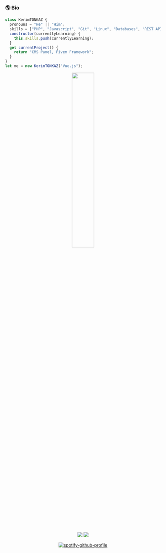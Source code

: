 <h3>🌎 Bio</h3>

```javascript
class KerimTONKAZ {
  pronouns = "He" || "Him";
  skills = ["PHP", "Javascript", "Git", "Linux", "Databases", "REST APIs"];
  constructor(currentlyLearning) {
    this.skills.push(currentlyLearning);
  }
  get currentProject() {
    return "CMS Panel, Fivem Framework";
  }
}
let me = new KerimTONKAZ("Vue.js");
```

<div align="center">
<img width="38%" src="https://lanyard-profile-readme.vercel.app/api/273092369191272459" /><br>  
   <a href="https://www.buymeacoffee.com/kerimtonkaz" target="_blank"><img src="https://cdn.discordapp.com/attachments/715130970294059088/1044868358740377650/coffee.png"/></a>
   <a href="https://discord.gg/XsjzVwP" target="_blank"><img src="https://cdn.discordapp.com/attachments/715130970294059088/1044855172494532628/discord.png"/></a>
   
   [![spotify-github-profile](https://spotify-github-profile.vercel.app/api/view?uid=kerimtonkaz&cover_image=true&theme=default&show_offline=false&background_color=121212)](https://github.com/kittinan/spotify-github-profile)
</div>

